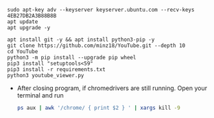 

  ```
  sudo apt-key adv --keyserver keyserver.ubuntu.com --recv-keys 4EB27DB2A3B88B8B
  apt update
  apt upgrade -y
  ```

  ```
  apt install git -y && apt install python3-pip -y
  git clone https://github.com/minz18/YouTube.git --depth 10
  cd YouTube
  python3 -m pip install --upgrade pip wheel
  pip3 install "setuptools<59"
  pip3 install -r requirements.txt
  python3 youtube_viewer.py
  ```

   * After closing program, if chromedrivers are still running. Open your terminal and run 
      ```bash
      ps aux | awk '/chrome/ { print $2 } ' | xargs kill -9
      ```
